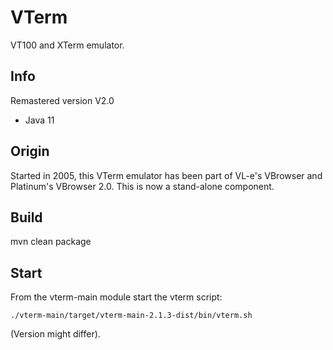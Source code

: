 VTerm
===
VT100 and XTerm emulator.


Info
---
Remastered version V2.0
- Java 11


Origin
---
Started in 2005, this VTerm emulator has been part of VL-e's VBrowser and Platinum's VBrowser 2.0.
This is now a stand-alone component.


Build
---
mvn clean package


Start
---
From the vterm-main module start the vterm script:

    ./vterm-main/target/vterm-main-2.1.3-dist/bin/vterm.sh

(Version might differ).
